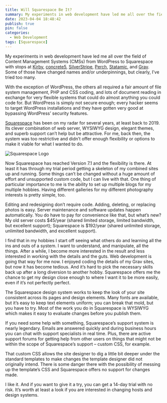 ```yaml
---
title: Will Squarespace Be It?
summary: My experiments in web development have led me all over the field of Content Management Systems (CMSs) from WordPress to Squarespace with stops at [Kirby](https://getkirby.com/), [concrete5](https://www.concretecms.com/), [SilverStripe](https://www.silverstripe.org/), [Perch](https://perchrunway.com/), [Statamic](https://statamic.com/), and [Grav](https://getgrav.org/). Some of those have changed names and/or underpinnings, but clearly, I’ve tried too many.
date: 2023-04-04 18:48:42
publish: true
pin: false
categories:
  - Web Development
tags: [Squarespace]
---
```


My experiments in web development have led me all over the field of Content Management Systems (CMSs) from WordPress to Squarespace with stops at [Kirby](https://getkirby.com/), [concrete5](https://www.concretecms.com/), [SilverStripe](https://www.silverstripe.org/), [Perch](https://perchrunway.com/), [Statamic](https://statamic.com/), and [Grav](https://getgrav.org/). Some of those have changed names and/or underpinnings, but clearly, I’ve tried too many.

<!--more-->

With the exception of WordPress, the others all required a fair amount of file system management, PHP and CSS coding, and lots of document reading in exchange for very flexible systems that could do almost anything you could code for. But WordPress is simply not secure enough; every hacker seems to target WordPress installations and they have gotten very good at bypassing WordPress’ security features.

[Squarespace](https://www.squarespace.com/) has been on my radar for several years, at least back to 2019. Its clever combination of web server, WYSIWYG design, elegant themes, and superb support can’t help but be attractive. For me, back then, the system was too restrictive and didn’t offer enough flexibility or options to make it viable for what I wanted to do.

<img src="/images/wp-content/uploads/2023/10/squarespace-logo.png" alt="Squarespace Logo" style="display: block; margin: 1em auto 1em auto">

Now Squarespace has reached Version 7.1 and the flexibility is there. At least it has through my trial period getting a skeleton of my combined sites up and running. Some things can’t be changed without a huge amount of effort and unsupported custom code, but I can live with that. One thing of particular importance to me is the ability to set up multiple blogs for my multiple hobbies. Having different galleries for my different photography interests is pretty simple, too.

Editing and redesigning don’t require code. Adding, deleting, or replacing photos is easy. Server maintenance and software updates happen automatically. You do have to pay for convenience like that, but what’s new? My old server costs $45/year (shared limited storage, limited bandwidth, but excellent support); Squarespace is $192/year (shared unlimited storage, unlimited bandwidth, and excellent support).

I find that in my hobbies I start off seeing what others do and learning all the ins and outs of a system. I want to understand, and manipulate, all the things. After a while, I become more interested in the result and less interested in working with the details and the guts. Web development is going that way for me now. I enjoyed coding the details of my Grav sites, but now it has become tedious. And it’s hard to pick the necessary skills back up after a long diversion to another hobby. Squarespace offers me the chance to get my design close enough to where I want it to be more easily, even if it’s not perfectly perfect.

The Squarespace design system works to keep the look of your site consistent across its pages and design elements. Many fonts are available, but it’s easy to keep text elements uniform; you can break that mold, but you have to try. Most of the work you do in Squarespace is WYSIWYG which makes it easy to evaluate changes before you publish them.

If you need some help with something, Squarespace’s support system is nearly legendary. Emails are answered quickly and during business hours you can chat with support specialists in real time. Plus, there are active support forums for getting help from other users on things that might not be within the scope of Squarespace’s support – custom CSS, for example.

That custom CSS allows the site designer to dig a little bit deeper under the standard templates to make changes the template designer did not originally intend. There is some danger there with the possibility of messing up the template’s CSS and Squarespace offers no support for changes made.

I like it. And if you want to give it a try, you can get a 14-day trial with no risk. It’s worth at least a look if you are interested in changing hosts and design systems.
